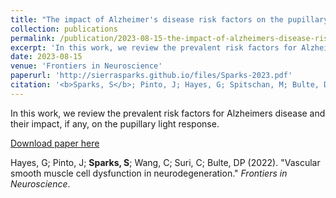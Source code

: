 ```yaml
---
title: "The impact of Alzheimer's disease risk factors on the pupillary light response"
collection: publications
permalink: /publication/2023-08-15-the-impact-of-alzheimers-disease-risk-factors-on-the-pupillary-light-response
excerpt: 'In this work, we review the prevalent risk factors for Alzheimers disease and their impact, if any, on the pupillary light response.'
date: 2023-08-15
venue: 'Frontiers in Neuroscience'
paperurl: 'http://sierrasparks.github.io/files/Sparks-2023.pdf'
citation: '<b>Sparks, S</b>; Pinto, J; Hayes, G; Spitschan, M; Bulte, DP (2023). &quot;The impact of Alzheimers disease risk factors on the pupillary light response.&quot; <i>Frontiers in Neuroscience</i>.'
---
```

In this work, we review the prevalent risk factors for Alzheimers disease and their impact, if any, on the pupillary light response. 

[Download paper here](http://sierrasparks.github.io/files/Sparks-2023.pdf)

Hayes, G; Pinto, J; <b>Sparks, S</b>; Wang, C; Suri, C; Bulte, DP (2022). &quot;Vascular smooth muscle cell dysfunction in neurodegeneration.&quot; <i>Frontiers in Neuroscience</i>.
